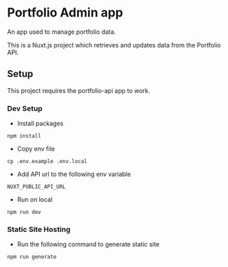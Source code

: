 # Portfolio Admin app

An app used to manage portfolio data.

This is a Nuxt.js project which retrieves and updates data from the Portfolio API.

## Setup

This project requires the portfolio-api app to work.

### Dev Setup

- Install packages

```
npm install
```
-  Copy env file

```
cp .env.example .env.local
```
-  Add API url to the following env variable

```
NUXT_PUBLIC_API_URL
```
-  Run on local

```
npm run dev
```

### Static Site Hosting

- Run the following command to generate static site

```
npm run generate
```
